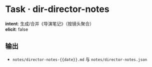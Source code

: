 # Task · dir-director-notes

**intent**: 生成/合并《导演笔记》（按镜头聚合）  
**elicit**: false

## 输出

- `notes/director-notes-{{date}}.md` 与 `notes/director-notes.json`
